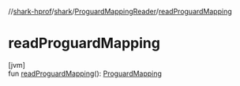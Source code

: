 //[shark-hprof](../../../index.md)/[shark](../index.md)/[ProguardMappingReader](index.md)/[readProguardMapping](read-proguard-mapping.md)

# readProguardMapping

[jvm]\
fun [readProguardMapping](read-proguard-mapping.md)(): [ProguardMapping](../-proguard-mapping/index.md)
